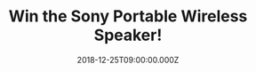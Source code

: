 ---
campaign-uuid: "c-f9533fd2-d5fd-4ac6-b1e1-d061fc957158"
type: "Competition"
category: "Technology"
date: "2018-12-25T09:00:00.000Z"
end-date: "2019-01-25T23:59:00.000Z"
disable-form: false
is_promoted: false
has_entry_page: true
title: "Win the Sony Portable Wireless Speaker!"
competition-description: "<p>You loved it and here is it again! We are giving away\
  \ the amazing Sony SRS-XB10 Compact Portable Wireless Speaker to one of our lucky\
  \ members!</p>\n<p>Wherever you go, bring some big beats with you. Click below for\
  \ a chance to win!</p>\n"
hero-header: "Win the Sony Portable Wireless Speaker!"
terms-confirmation: "N/A"
banner-img: "https://assets.expresslyapp.com/asset-7c5d7417-8669-4155-ae52-ce6801ba39ab.jpg"
logo-left-href: "http://club.expressly.io"
logo-left-image: "https://assets.expresslyapp.com/asset-3f7181e5-87f0-4e9f-b333-e9de4f85ce59.jpg"
logo-left-title: "Expressly Club"
bg-image-hero: "https://assets.expresslyapp.com/asset-713324ad-7a7e-4a57-a99e-b583fb0d85c7.jpg"
bg-image-first: "https://assets.expresslyapp.com/asset-60b03dd9-474b-4b2c-8ce4-a98090b156b7.jpg"
section1-content: "<p>Compact and wireless so it’s easy to move… long battery life\
  \ and a water-resistant surface… EXTRA BASS so you can add extra music to your life!\
  \ This Sony Speaker has it all!</p>\n<p>Don’t miss out this amazing opportunity\
  \ of winning the Sony SRS-XB10 Compact Portable Wireless Speaker and get ready to\
  \ enjoy your favourite tunes anywhere!</p>\n<p>Good luck!</p>\n"
entry-title: "Win the Sony Portable Wireless Speaker!"
entry-content: "<p>Enter the draw to win Sony Portable Wireless Speaker by completing\
  \ the form below before 23:59 on 25th of January 2019.</p>\n"
has-winner: false
prize-description: "Sony Portable Wireless Speaker."
special-conditions: "This competition is also available on: https://aaa.nme.com/competitions/sony-wireless-speaker-giveaway\r\
  \nMultiple entries are allowed up to one every day."
country-restrictions:
- "GB"
---